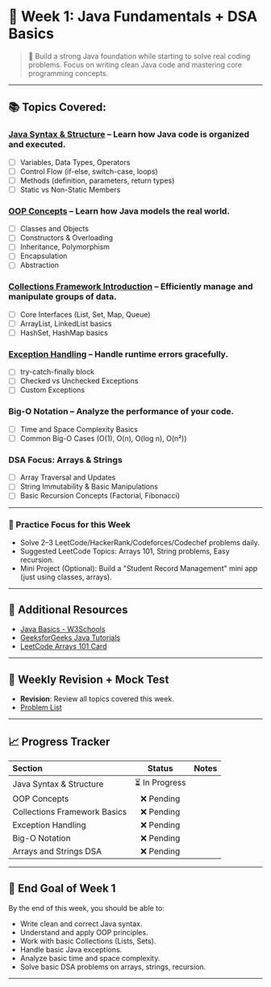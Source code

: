 # 📅 Week 1: Java Fundamentals + DSA Basics

> 🎯 Build a strong Java foundation while starting to solve real coding problems. Focus on writing clean Java code and mastering core programming concepts.

---

## 📚 Topics Covered:

### [Java Syntax & Structure]() – Learn how Java code is organized and executed.
- [ ] Variables, Data Types, Operators
- [ ] Control Flow (if-else, switch-case, loops)
- [ ] Methods (definition, parameters, return types)
- [ ] Static vs Non-Static Members

### [OOP Concepts]() – Learn how Java models the real world.
- [ ] Classes and Objects
- [ ] Constructors & Overloading
- [ ] Inheritance, Polymorphism
- [ ] Encapsulation
- [ ] Abstraction

### [Collections Framework Introduction]() – Efficiently manage and manipulate groups of data.
- [ ] Core Interfaces (List, Set, Map, Queue)
- [ ] ArrayList, LinkedList basics
- [ ] HashSet, HashMap basics

### [Exception Handling]() – Handle runtime errors gracefully.
- [ ] try-catch-finally block
- [ ] Checked vs Unchecked Exceptions
- [ ] Custom Exceptions

### **Big-O Notation** – Analyze the performance of your code.
- [ ] Time and Space Complexity Basics
- [ ] Common Big-O Cases (O(1), O(n), O(log n), O(n²))

### **DSA Focus: Arrays & Strings**
- [ ] Array Traversal and Updates
- [ ] String Immutability & Basic Manipulations
- [ ] Basic Recursion Concepts (Factorial, Fibonacci)

---

### 🧪 Practice Focus for this Week

- Solve 2–3 LeetCode/HackerRank/Codeforces/Codechef problems daily.
- Suggested LeetCode Topics: Arrays 101, String problems, Easy recursion.
- Mini Project (Optional): Build a "Student Record Management" mini app (just using classes, arrays).

---

## 🔗 Additional Resources
- [Java Basics - W3Schools](https://www.w3schools.com/java/)
- [GeeksforGeeks Java Tutorials](https://www.geeksforgeeks.org/java/)
- [LeetCode Arrays 101 Card](https://leetcode.com/explore/learn/card/fun-with-arrays/)

---

## 📅 Weekly Revision + Mock Test
- **Revision**: Review all topics covered this week.
- [Problem List](../week_1/solution_of_week_1_coding_problem/problem_list.md)

---

## 📈 Progress Tracker

| Section | Status | Notes |
|:--------|:------:|:------|
| Java Syntax & Structure | ⏳ In Progress | |
| OOP Concepts | ❌ Pending | |
| Collections Framework Basics | ❌ Pending | |
| Exception Handling | ❌ Pending | |
| Big-O Notation | ❌ Pending | |
| Arrays and Strings DSA | ❌ Pending | |

---

## 🎯 End Goal of Week 1

By the end of this week, you should be able to:
- Write clean and correct Java syntax.
- Understand and apply OOP principles.
- Work with basic Collections (Lists, Sets).
- Handle basic Java exceptions.
- Analyze basic time and space complexity.
- Solve basic DSA problems on arrays, strings, recursion.

---

